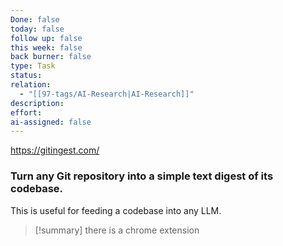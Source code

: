 ```yaml
---
Done: false
today: false
follow up: false
this week: false
back burner: false
type: Task
status:
relation:
  - "[[97-tags/AI-Research|AI-Research]]"
description:
effort:
ai-assigned: false
---
```

https://gitingest.com/

### Turn any Git repository into a simple text digest of its codebase.

This is useful for feeding a codebase into any LLM.



> [!summary]
> there is a chrome extension

